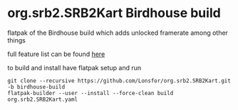 # org.srb2.SRB2Kart Birdhouse build

flatpak of the Birdhouse build which adds unlocked framerate among other things

full feature list can be found [here](https://git.magicalgirl.moe/bird/Kart-Public/wikis/Current-Release)

to build and install have flatpak setup and run

```
git clone --recursive https://github.com/Lonsfor/org.srb2.SRB2Kart.git -b birdhouse-build
flatpak-builder --user --install --force-clean build org.srb2.SRB2Kart.yaml 
```
